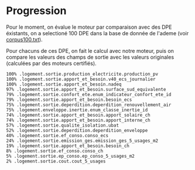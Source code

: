 # Progression

Pour le moment, on évalue le moteur par comparaison avec des DPE éxistants, on a selectioné 100 DPE dans la base de donnée de l'ademe (voir [corpus100.txt](./corpus100.txt)).

Pour chacuns de ces DPE, on fait le calcul avec notre moteur, puis on compare les valeurs des champs de sortie avec les valeurs originales (calculées par des moteurs certifiés).

```
100% .logement.sortie.production_electricite.production_pv
100% .logement.sortie.apport_et_besoin.v40_ecs_journalier
100% .logement.sortie.apport_et_besoin.nadeq
97% .logement.sortie.apport_et_besoin.surface_sud_equivalente
79% .logement.sortie.confort_ete.enum_indicateur_confort_ete_id
79% .logement.sortie.apport_et_besoin.besoin_ecs
75% .logement.sortie.deperdition.deperdition_renouvellement_air
75% .logement.enveloppe.inertie.enum_classe_inertie_id
74% .logement.sortie.apport_et_besoin.apport_solaire_ch
74% .logement.sortie.apport_et_besoin.apport_interne_ch
57% .logement.sortie.qualite_isolation.ubat
52% .logement.sortie.deperdition.deperdition_enveloppe
40% .logement.sortie.ef_conso.conso_ecs
24% .logement.sortie.emission_ges.emission_ges_5_usages_m2
19% .logement.sortie.apport_et_besoin.besoin_ch
8% .logement.sortie.ef_conso.conso_ch
5% .logement.sortie.ep_conso.ep_conso_5_usages_m2
2% .logement.sortie.cout.cout_5_usages
```
